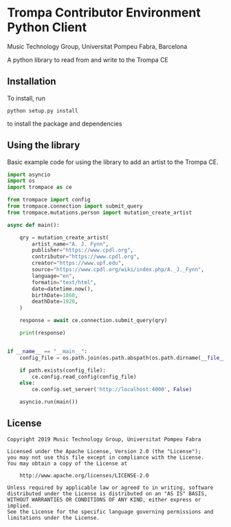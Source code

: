 # Trompa Contributor Environment Python Client

Music Technology Group, Universitat Pompeu Fabra, Barcelona

A python library to read from and write to the Trompa CE

## Installation

To install, run

    python setup.py install

to install the package and dependencies

## Using the library

Basic example code for using the library to add an artist to the Trompa CE.

```python
import asyncio
import os
import trompace as ce

from trompace import config
from trompace.connection import submit_query
from trompace.mutations.person import mutation_create_artist

async def main():

    qry = mutation_create_artist(
        artist_name="A. J. Fynn",
        publisher="https://www.cpdl.org",
        contributor="https://www.cpdl.org",
        creator="https://www.upf.edu",
        source="https://www.cpdl.org/wiki/index.php/A._J._Fynn",
        language="en",
        formatin="text/html",
        date=datetime.now(),
        birthDate=1860,
        deathDate=1920,
    )

    response = await ce.connection.submit_query(qry)

    print(response)


if __name__ == "__main__":
    config_file = os.path.join(os.path.abspath(os.path.dirname(__file__)), 'import.ini')

    if path.exists(config_file):
        ce.config.read_config(config_file)
    else:
        ce.config.set_server('http://localhost:4000', False)

    asyncio.run(main())
```

## License

```
Copyright 2019 Music Technology Group, Universitat Pompeu Fabra

Licensed under the Apache License, Version 2.0 (the "License");
you may not use this file except in compliance with the License.
You may obtain a copy of the License at

    http://www.apache.org/licenses/LICENSE-2.0

Unless required by applicable law or agreed to in writing, software
distributed under the License is distributed on an "AS IS" BASIS,
WITHOUT WARRANTIES OR CONDITIONS OF ANY KIND, either express or implied.
See the License for the specific language governing permissions and
limitations under the License.
```
